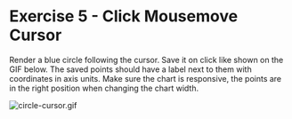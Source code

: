# Exercise 5 - Click Mousemove Cursor

Render a blue circle following the cursor. Save it on click like shown on the
GIF below. The saved points should have a label next to them with coordinates in
axis units. Make sure the chart is responsive, the points are in the right
position when changing the chart width. 

![circle-cursor.gif](circle-cursor.gif)
